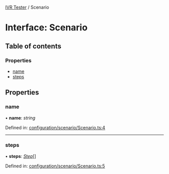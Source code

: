 [IVR Tester](../README.md) / Scenario

# Interface: Scenario

## Table of contents

### Properties

- [name](scenario.md#name)
- [steps](scenario.md#steps)

## Properties

### name

• **name**: *string*

Defined in: [configuration/scenario/Scenario.ts:4](https://github.com/SketchingDev/ivr-tester/blob/72204c0/packages/ivr-tester/src/configuration/scenario/Scenario.ts#L4)

___

### steps

• **steps**: [*Step*](step.md)[]

Defined in: [configuration/scenario/Scenario.ts:5](https://github.com/SketchingDev/ivr-tester/blob/72204c0/packages/ivr-tester/src/configuration/scenario/Scenario.ts#L5)
